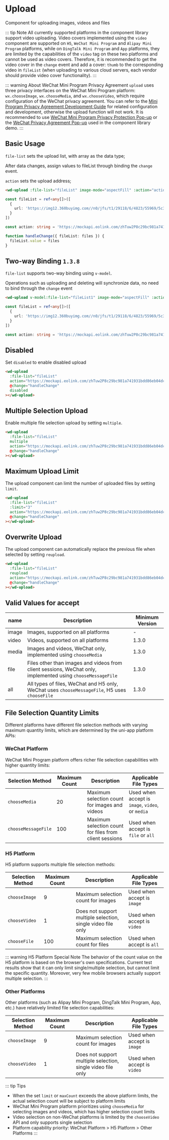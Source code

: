 # Upload

Component for uploading images, videos and files

::: tip Note
All currently supported platforms in the component library support video uploading. Video covers implemented using the `video` component are supported on `H5`, `WeChat Mini Program` and `Alipay Mini Program` platforms, while on `DingTalk Mini Program` and `App` platforms, they are limited by the capabilities of the `video` tag on these two platforms and cannot be used as video covers. Therefore, it is recommended to get the video cover in the `change` event and add a cover: `thumb` to the corresponding video in `fileList` (when uploading to various cloud servers, each vendor should provide video cover functionality).
:::

::: warning About WeChat Mini Program Privacy Agreement
`upload` uses three privacy interfaces on the WeChat Mini Program platform: `wx.chooseImage`, `wx.chooseMedia`, and `wx.chooseVideo`, which require configuration of the WeChat privacy agreement. You can refer to the [Mini Program Privacy Agreement Development Guide](https://developers.weixin.qq.com/miniprogram/dev/framework/user-privacy/PrivacyAuthorize.html) for related configuration and development, otherwise the upload function will not work. It is recommended to use [WeChat Mini Program Privacy Protection Pop-up](https://ext.dcloud.net.cn/plugin?id=14346) or the [WeChat Privacy Agreement Pop-up](https://github.com/Moonofweisheng/wot-design-uni/tree/master/src/components/wd-privacy-popup) used in the component library demo.
:::

## Basic Usage

`file-list` sets the upload list, with array as the data type;

After data changes, assign values to fileList through binding the `change` event.

`action` sets the upload address;

```html
<wd-upload :file-list="fileList" image-mode="aspectFill" :action="action" @change="handleChange"></wd-upload>
```

```typescript
const fileList = ref<any[]>([
  {
    url: 'https://img12.360buyimg.com//n0/jfs/t1/29118/6/4823/55969/5c35c16bE7c262192/c9fdecec4b419355.jpg'
  }
])

const action: string = 'https://mockapi.eolink.com/zhTuw2P8c29bc981a741931bdd86eb04dc1e8fd64865cb5/upload'

function handleChange({ fileList: files }) {
  fileList.value = files
}
```

## Two-way Binding `1.3.8`

`file-list` supports two-way binding using `v-model`.

Operations such as uploading and deleting will synchronize data, no need to bind through the `change` event

```html
<wd-upload v-model:file-list="fileList1" image-mode="aspectFill" :action="action"></wd-upload>
```

```typescript
const fileList = ref<any[]>([
  {
    url: 'https://img12.360buyimg.com//n0/jfs/t1/29118/6/4823/55969/5c35c16bE7c262192/c9fdecec4b419355.jpg'
  }
])

const action: string = 'https://mockapi.eolink.com/zhTuw2P8c29bc981a741931bdd86eb04dc1e8fd64865cb5/upload'
```

## Disabled

Set `disabled` to enable disabled upload

```html
<wd-upload
  :file-list="fileList"
  action="https://mockapi.eolink.com/zhTuw2P8c29bc981a741931bdd86eb04dc1e8fd64865cb5/upload"
  @change="handleChange"
  disabled
></wd-upload>
```

## Multiple Selection Upload

Enable multiple file selection upload by setting `multiple`.

```html
<wd-upload
  :file-list="fileList"
  multiple
  action="https://mockapi.eolink.com/zhTuw2P8c29bc981a741931bdd86eb04dc1e8fd64865cb5/upload"
  @change="handleChange"
></wd-upload>
```

## Maximum Upload Limit

The upload component can limit the number of uploaded files by setting `limit`.

```html
<wd-upload
  :file-list="fileList"
  :limit="3"
  action="https://mockapi.eolink.com/zhTuw2P8c29bc981a741931bdd86eb04dc1e8fd64865cb5/upload"
  @change="handleChange"
></wd-upload>
```

## Overwrite Upload

The upload component can automatically replace the previous file when selected by setting `reupload`.

```html
<wd-upload
  :file-list="fileList"
  reupload
  action="https://mockapi.eolink.com/zhTuw2P8c29bc981a741931bdd86eb04dc1e8fd64865cb5/upload"
  @change="handleChange"
></wd-upload>
```

## Valid Values for accept

| name  | Description                                                                                   | Minimum Version |
| ----- | --------------------------------------------------------------------------------------------- | --------------- |
| image | Images, supported on all platforms                                                           | -               |
| video | Videos, supported on all platforms                                                           | 1.3.0           |
| media | Images and videos, WeChat only, implemented using `chooseMedia`                              | 1.3.0           |
| file  | Files other than images and videos from client sessions, WeChat only, implemented using `chooseMessageFile` | 1.3.0           |
| all   | All types of files, WeChat and H5 only, WeChat uses `chooseMessageFile`, H5 uses `chooseFile` | 1.3.0           |

## File Selection Quantity Limits

Different platforms have different file selection methods with varying maximum quantity limits, which are determined by the uni-app platform APIs:

### WeChat Platform

WeChat Mini Program platform offers richer file selection capabilities with higher quantity limits:

| Selection Method | Maximum Count | Description | Applicable File Types |
| ---------------- | ------------- | ----------- | -------------------- |
| `chooseMedia` | 20 | Maximum selection count for images and videos | Used when accept is `image`, `video`, or `media` |
| `chooseMessageFile` | 100 | Maximum selection count for files from client sessions | Used when accept is `file` or `all` |

### H5 Platform

H5 platform supports multiple file selection methods:

| Selection Method | Maximum Count | Description | Applicable File Types |
| ---------------- | ------------- | ----------- | -------------------- |
| `chooseImage` | 9 | Maximum selection count for images | Used when accept is `image` |
| `chooseVideo` | 1 | Does not support multiple selection, single video file only | Used when accept is `video` |
| `chooseFile` | 100 | Maximum selection count for files | Used when accept is `all` |

::: warning H5 Platform Special Note
The behavior of the count value on the H5 platform is based on the browser's own specifications. Current test results show that it can only limit single/multiple selection, but cannot limit the specific quantity. Moreover, very few mobile browsers actually support multiple selection.
:::

### Other Platforms

Other platforms (such as Alipay Mini Program, DingTalk Mini Program, App, etc.) have relatively limited file selection capabilities:

| Selection Method | Maximum Count | Description | Applicable File Types |
| ---------------- | ------------- | ----------- | -------------------- |
| `chooseImage` | 9 | Maximum selection count for images | Used when accept is `image` |
| `chooseVideo` | 1 | Does not support multiple selection, single video file only | Used when accept is `video` |

::: tip Tips
- When the set `limit` or `maxCount` exceeds the above platform limits, the actual selection count will be subject to platform limits
- WeChat Mini Program platform prioritizes using `chooseMedia` for selecting images and videos, which has higher selection count limits
- Video selection on non-WeChat platforms is limited by the `chooseVideo` API and only supports single selection
- Platform capability priority: WeChat Platform > H5 Platform > Other Platforms
:::